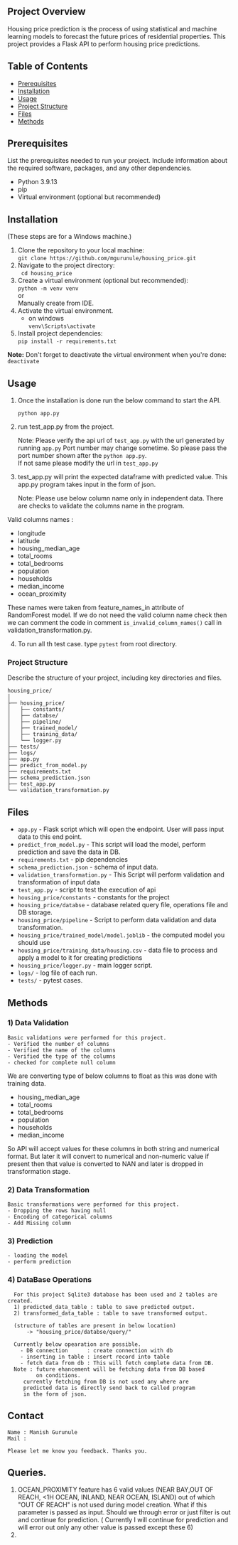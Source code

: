 
## Project Overview

Housing price prediction is the process of using statistical and machine learning models to forecast the future prices of residential properties. This project provides a Flask API to perform housing price predictions.

## Table of Contents

- [Prerequisites](#prerequisites)
- [Installation](#installation)
- [Usage](#usage)
- [Project Structure](#project-structure)
- [Files](#files)
- [Methods](#methods)

## Prerequisites

List the prerequisites needed to run your project. Include information about the required software, packages, and any other dependencies.

* Python 3.9.13
* pip 
* Virtual environment (optional but recommended)


## Installation
(These steps are for a Windows machine.)

1) Clone the repository to your local machine:                       
    ```git clone https://github.com/mgurunule/housing_price.git```
2) Navigate to the project directory:               
    ``` cd housing_price```                       
3) Create a virtual environment (optional but recommended):                     
   ```python -m venv venv```                         
   or                                    
   Manually create from IDE.
4) Activate the virtual environment.                                    
    * on windows                            
      ```venv\Scripts\activate```               
5) Install project dependencies:                           
  ``` pip install -r requirements.txt ```


**Note:** Don't forget to deactivate the virtual environment when you're done:
```deactivate```


## Usage

1) Once the installation is done run the below command to start the API.

   ```python app.py```

2) run test_app.py from the project.
    
    Note: Please verify the api url of ```test_app.py``` with the url generated by running ```app.py``` Port number 
      may change sometime. So please pass the port number shown after the ```python app.py```.                    
      If not same please modify the url in ```test_app.py```


3) test_app.py will print the expected dataframe with predicted value.
   This app.py program takes input in the form of json.


   Note: Please use below column name only in independent data.
          There are checks to validate the columns name in the program.

Valid columns names :  
 * longitude 
 * latitude
 * housing_median_age
 * total_rooms
 * total_bedrooms
 * population
 * households
 * median_income
 * ocean_proximity

These names were taken from feature_names_in attribute of  
RandomForest model. If we do not need the valid column 
name check then we can comment the code in comment 
```is_invalid_column_names()``` call in 
validation_transformation.py.


4) To run all th test case. type ```pytest``` from root directory.


### Project Structure

Describe the structure of your project, including key directories and files.
```
housing_price/                           
│      
├── housing_price/                       
│   ├── constants/                  
│   ├── databse/           
│   ├── pipeline/           
│   ├── trained_model/         
│   ├── training_data/   
│   └── logger.py                    
├── tests/ 
├── logs/                                       
├── app.py                                      
├── predict_from_model.py                                              
├── requirements.txt                                        
├── schema_prediction.json   
├── test_app.py
└── validation_transformation.py                                     
```

## Files
* `app.py` - Flask script which will open the endpoint. User will pass input data to this end point.
* `predict_from_model.py` -  This script will load the model, perform prediction and save the data in DB.  
* `requirements.txt` - pip dependencies
* `schema_prediction.json` - schema of input data.
* `validation_transformation.py` - This Script will perform validation and transformation of input data
* `test_app.py` - script to test the execution of api
* `housing_price/constants` - constants for the project
* `housing_price/databse`  - database related query file, operations file and DB storage.
* `housing_price/pipeline` - Script to perform data validation and data transformation.
* `housing_price/trained_model/model.joblib` - the computed model you should use 
* `housing_price/training_data/housing.csv` - data file to process and apply a model to it for creating predictions
* `housing_price/logger.py` - main logger script.
* `logs/` - log file of each run.
* `tests/` - pytest cases.


## Methods

### 1) Data Validation
    Basic validations were performed for this project.
    - Verified the number of columns
    - Verified the name of the columns
    - Verified the type of the columns
    - checked for complete null column

  We are converting type of below columns to float as this 
  was done with training data.
* housing_median_age
* total_rooms
* total_bedrooms
* population
* households
* median_income

So API will accept values for these columns in both string and numerical format.
But later it will convert to numerical and non-numeric value if present then that value is converted to 
NAN and later is dropped in transformation stage.

### 2) Data Transformation
    Basic transformations were performed for this project.
    - Dropping the rows having null
    - Encoding of categorical columns
    - Add Missing column 

### 3) Prediction
    - loading the model
    - perform prediction

### 4) DataBase Operations 
      For this project Sqlite3 database has been used and 2 tables are created.
      1) predicted_data_table : table to save predicted output.
      2) transformed_data_table : table to save transformed output.
      
      (structure of tables are present in below location) 
          -> "housing_price/databse/query/"

      Currently below opearation are possible.
        - DB connection      : create connection with db
        - inserting in table : insert record into table
        - fetch data from db : This will fetch complete data from DB.
      Note : future ehancement will be fetching data from DB based 
             on conditions.
         currently fetching from DB is not used any where are
         predicted data is directly send back to called program 
         in the form of json.

## Contact

    Name : Manish Gurunule
    Mail : 

    Please let me know you feedback. Thanks you.


## Queries.

1) OCEAN_PROXIMITY feature has 6 valid values
   (NEAR BAY,OUT OF REACH, <1H OCEAN, INLAND, NEAR OCEAN, ISLAND) out of which "OUT OF REACH" is 
   not used during model creation. What if this parameter is passed as input. Should we through 
   error or just filter is out and continue for prediction.
   ( Currently I will continue for prediction and will error out
     only any other value is passed except these 6)
2) 